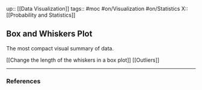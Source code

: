 up:: [[Data Visualization]]
tags:: #moc #on/Visualization #on/Statistics 
X:: [[Probability and Statistics]]

## Box and Whiskers Plot

The most compact visual summary of data.

[[Change the length of the whiskers in a box plot]]
[[Outliers]]


---

### References
